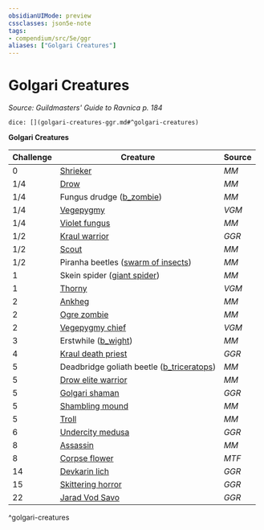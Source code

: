 ```yaml
---
obsidianUIMode: preview
cssclasses: json5e-note
tags:
- compendium/src/5e/ggr
aliases: ["Golgari Creatures"]
---
```

# Golgari Creatures
*Source: Guildmasters' Guide to Ravnica p. 184* 

`dice: [](golgari-creatures-ggr.md#^golgari-creatures)`

**Golgari Creatures**

| Challenge | Creature | Source |
|-----------|----------|--------|
| 0 | [Shrieker](b_shrieker.md) | *MM* |
| 1/4 | [Drow](b_drow.md) | *MM* |
| 1/4 | Fungus drudge ([b_zombie](b_zombie.md)) | *MM* |
| 1/4 | [Vegepygmy](b_vegepygmy-mpmm.md) | *VGM* |
| 1/4 | [Violet fungus](b_violet-fungus.md) | *MM* |
| 1/2 | [Kraul warrior](b_kraul-warrior-ggr.md) | *GGR* |
| 1/2 | [Scout](b_scout.md) | *MM* |
| 1/2 | Piranha beetles ([swarm of insects](b_swarm-of-insects.md)) | *MM* |
| 1 | Skein spider ([giant spider](b_giant-spider.md)) | *MM* |
| 1 | [Thorny](b_thorny-vegepygmy-mpmm.md) | *VGM* |
| 2 | [Ankheg](b_ankheg.md) | *MM* |
| 2 | [Ogre zombie](b_ogre-zombie.md) | *MM* |
| 2 | [Vegepygmy chief](b_vegepygmy-chief-mpmm.md) | *VGM* |
| 3 | Erstwhile ([b_wight](b_wight.md)) | *MM* |
| 4 | [Kraul death priest](b_kraul-death-priest-ggr.md) | *GGR* |
| 5 | Deadbridge goliath beetle ([b_triceratops](b_triceratops.md)) | *MM* |
| 5 | [Drow elite warrior](b_drow-elite-warrior.md) | *MM* |
| 5 | [Golgari shaman](b_golgari-shaman-ggr.md) | *GGR* |
| 5 | [Shambling mound](b_shambling-mound.md) | *MM* |
| 5 | [Troll](b_troll.md) | *MM* |
| 6 | [Undercity medusa](b_undercity-medusa-ggr.md) | *GGR* |
| 8 | [Assassin](b_assassin.md) | *MM* |
| 8 | [Corpse flower](b_corpse-flower-mpmm.md) | *MTF* |
| 14 | [Devkarin lich](b_devkarin-lich-ggr.md) | *GGR* |
| 15 | [Skittering horror](b_skittering-horror-ggr.md) | *GGR* |
| 22 | [Jarad Vod Savo](b_jarad-vod-savo-ggr.md) | *GGR* |
^golgari-creatures